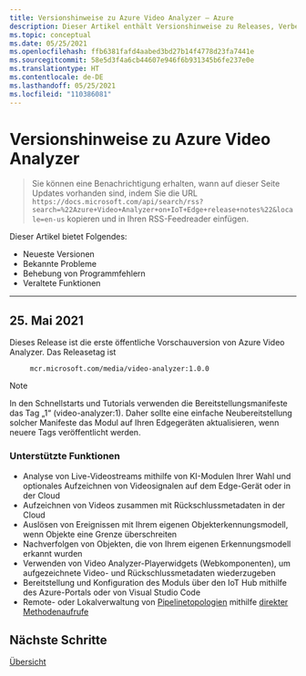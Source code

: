 ```yaml
---
title: Versionshinweise zu Azure Video Analyzer – Azure
description: Dieser Artikel enthält Versionshinweise zu Releases, Verbesserungen, Fehlerbehebungen und bekannten Problemen von Azure Video Analyzer.
ms.topic: conceptual
ms.date: 05/25/2021
ms.openlocfilehash: ffb6381fafd4aabed3bd27b14f4778d23fa7441e
ms.sourcegitcommit: 58e5d3f4a6cb44607e946f6b931345b6fe237e0e
ms.translationtype: HT
ms.contentlocale: de-DE
ms.lasthandoff: 05/25/2021
ms.locfileid: "110386081"
---
```

# <a name="azure-video-analyzer-release-notes"></a>Versionshinweise zu Azure Video Analyzer

>Sie können eine Benachrichtigung erhalten, wann auf dieser Seite Updates vorhanden sind, indem Sie die URL `https://docs.microsoft.com/api/search/rss?search=%22Azure+Video+Analyzer+on+IoT+Edge+release+notes%22&locale=en-us` kopieren und in Ihren RSS-Feedreader einfügen.

Dieser Artikel bietet Folgendes:

* Neueste Versionen
* Bekannte Probleme
* Behebung von Programmfehlern
* Veraltete Funktionen

<hr width=100%>

## <a name="may-25-2021"></a>25. Mai 2021

Dieses Release ist die erste öffentliche Vorschauversion von Azure Video Analyzer. Das Releasetag ist

```
     mcr.microsoft.com/media/video-analyzer:1.0.0
```
> [!NOTE]
> In den Schnellstarts und Tutorials verwenden die Bereitstellungsmanifeste das Tag „1“ (video-analyzer:1). Daher sollte eine einfache Neubereitstellung solcher Manifeste das Modul auf Ihren Edgegeräten aktualisieren, wenn neuere Tags veröffentlicht werden.

### <a name="supported-functionalities"></a>Unterstützte Funktionen

* Analyse von Live-Videostreams mithilfe von KI-Modulen Ihrer Wahl und optionales Aufzeichnen von Videosignalen auf dem Edge-Gerät oder in der Cloud
* Aufzeichnen von Videos zusammen mit Rückschlussmetadaten in der Cloud
* Auslösen von Ereignissen mit Ihrem eigenen Objekterkennungsmodell, wenn Objekte eine Grenze überschreiten
* Nachverfolgen von Objekten, die von Ihrem eigenen Erkennungsmodell erkannt wurden 
* Verwenden von Video Analyzer-Playerwidgets (Webkomponenten), um aufgezeichnete Video- und Rückschlussmetadaten wiederzugeben
* Bereitstellung und Konfiguration des Moduls über den IoT Hub mithilfe des Azure-Portals oder von Visual Studio Code
* Remote- oder Lokalverwaltung von [Pipelinetopologien](pipeline.md#pipeline-topologies) mithilfe [direkter Methodenaufrufe](direct-methods.md)

## <a name="next-steps"></a>Nächste Schritte

[Übersicht](overview.md)
